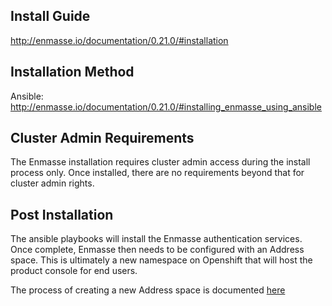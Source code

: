 ## Install Guide
http://enmasse.io/documentation/0.21.0/#installation

## Installation Method
Ansible: http://enmasse.io/documentation/0.21.0/#installing_enmasse_using_ansible

## Cluster Admin Requirements
The Enmasse installation requires cluster admin access during the install process only. Once installed, there are no requirements beyond that for cluster admin rights.

## Post Installation
The ansible playbooks will install the Enmasse authentication services. Once complete, Enmasse then needs to be configured with an Address space. This is ultimately a new namespace on Openshift that will host the product console for end users.

The process of creating a new Address space is documented [here](http://enmasse.io/documentation/0.21.0/#creating_an_address_space)